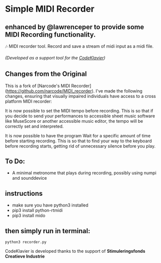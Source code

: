 # Simple MIDI Recorder
## enhanced by @lawrenceper to provide some MIDI Recording functionality.
 :notes: MIDI recorder tool. Record and save a stream of midi input as a midi file.

###### (Developed as a support tool for the [CodeKlavier](https://codeklavier.space))

## Changes from the Original

This is a fork of [Narcode's MIDI Recorder] (https://github.com/narcode/MIDI_recorder). I've made the following changes, ensuring that visually impaired individuals have access to a cross platform MIDI recorder:

It is now possible to set the MIDI tempo before recording. This is so that if you decide to send your performances to accessible sheet music software like MuseScore or another accessible music editor, the tempo will be correctly set and interpreted.

It is now possible to have the program Wait for a specific amount of time before starting recording. This is so that to find your way to the keyboard before recording starts, getting rid of unnecessary silence before you play.

## To Do:

- A minimal metronome that plays during recording, possibly using numpi and sounddevice

## instructions

- make sure you have python3 installed
- pip3 install python-rtmidi
- pip3 install mido

## then simply run in terminal:

`python3 recorder.py`

CodeKlavier is developed thanks to the support of **Stimuleringsfonds Creatieve Industrie**
